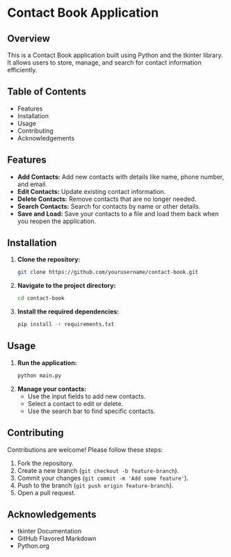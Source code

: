 # Contact Book Application

## Overview
This is a Contact Book application built using Python and the tkinter library. It allows users to store, manage, and search for contact information efficiently.

## Table of Contents
- Features
- Installation
- Usage
- Contributing
- Acknowledgements

## Features
- **Add Contacts:** Add new contacts with details like name, phone number, and email.
- **Edit Contacts:** Update existing contact information.
- **Delete Contacts:** Remove contacts that are no longer needed.
- **Search Contacts:** Search for contacts by name or other details.
- **Save and Load:** Save your contacts to a file and load them back when you reopen the application.

## Installation
1. **Clone the repository:**
    ```bash
    git clone https://github.com/yourusername/contact-book.git
    ```
2. **Navigate to the project directory:**
    ```bash
    cd contact-book
    ```
3. **Install the required dependencies:**
    ```bash
    pip install -r requirements.txt
    ```

## Usage
1. **Run the application:**
    ```bash
    python main.py
    ```
2. **Manage your contacts:**
    - Use the input fields to add new contacts.
    - Select a contact to edit or delete.
    - Use the search bar to find specific contacts.

## Contributing
Contributions are welcome! Please follow these steps:
1. Fork the repository.
2. Create a new branch (`git checkout -b feature-branch`).
3. Commit your changes (`git commit -m 'Add some feature'`).
4. Push to the branch (`git push origin feature-branch`).
5. Open a pull request.

## Acknowledgements
- tkinter Documentation
- GitHub Flavored Markdown
- Python.org
